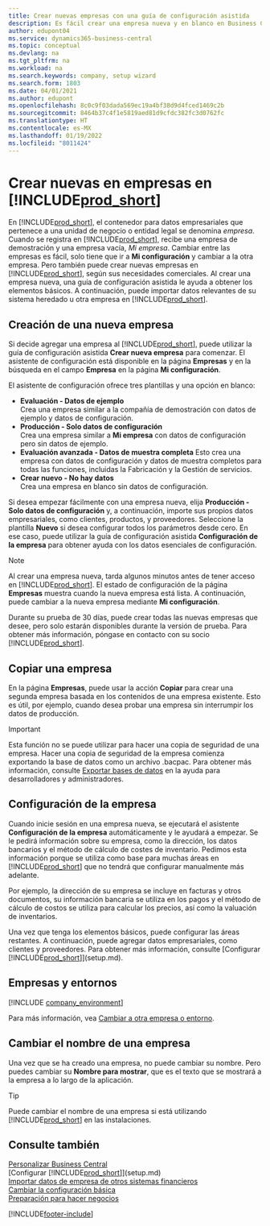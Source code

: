```yaml
---
title: Crear nuevas empresas con una guía de configuración asistida
description: Es fácil crear una empresa nueva y en blanco en Business Central. Una guía de configuración asistida le ayudará a seguir los pasos, y podrá importar sus datos empresariales existentes.
author: edupont04
ms.service: dynamics365-business-central
ms.topic: conceptual
ms.devlang: na
ms.tgt_pltfrm: na
ms.workload: na
ms.search.keywords: company, setup wizard
ms.search.form: 1803
ms.date: 04/01/2021
ms.author: edupont
ms.openlocfilehash: 8c0c9f03dada569ec19a4bf38d9d4fced1469c2b
ms.sourcegitcommit: 8464b37c4f1e5819aed81d9cfdc382fc3d0762fc
ms.translationtype: HT
ms.contentlocale: es-MX
ms.lasthandoff: 01/19/2022
ms.locfileid: "8011424"
---
```

# <a name="creating-new-companies-in-prod_short"></a>Crear nuevas en empresas en [!INCLUDE[prod_short](includes/prod_short.md)]

En [!INCLUDE[prod_short](includes/prod_short.md)], el contenedor para datos empresariales que pertenece a una unidad de negocio o entidad legal se denomina *empresa*. Cuando se registra en [!INCLUDE[prod_short](includes/prod_short.md)], recibe una empresa de demostración y una empresa vacía, *Mi empresa*. Cambiar entre las empresas es fácil, solo tiene que ir a **Mi configuración** y cambiar a la otra empresa. Pero también puede crear nuevas empresas en [!INCLUDE[prod_short](includes/prod_short.md)], según sus necesidades comerciales. Al crear una empresa nueva, una guía de configuración asistida le ayuda a obtener los elementos básicos. A continuación, puede importar datos relevantes de su sistema heredado u otra empresa en [!INCLUDE[prod_short](includes/prod_short.md)].  

## <a name="creating-a-new-company"></a>Creación de una nueva empresa

Si decide agregar una empresa al [!INCLUDE[prod_short](includes/prod_short.md)], puede utilizar la guía de configuración asistida **Crear nueva empresa** para comenzar. El asistente de configuración está disponible en la página **Empresas** y en la búsqueda en el campo **Empresa** en la página **Mi configuración**.  

El asistente de configuración ofrece tres plantillas y una opción en blanco:

- **Evaluación - Datos de ejemplo**  
    Crea una empresa similar a la compañía de demostración con datos de ejemplo y datos de configuración.  
- **Producción - Solo datos de configuración**  
    Crea una empresa similar a **Mi empresa** con datos de configuración pero sin datos de ejemplo.
- **Evaluación avanzada - Datos de muestra completa** Esto crea una empresa con datos de configuración y datos de muestra completos para todas las funciones, incluidas la Fabricación y la Gestión de servicios.
- **Crear nuevo - No hay datos**  
    Crea una empresa en blanco sin datos de configuración.  

Si desea empezar fácilmente con una empresa nueva, elija **Producción - Solo datos de configuración** y, a continuación, importe sus propios datos empresariales, como clientes, productos, y proveedores. Seleccione la plantilla **Nuevo** si desea configurar todos los parámetros desde cero. En ese caso, puede utilizar la guía de configuración asistida **Configuración de la empresa** para obtener ayuda con los datos esenciales de configuración.  

> [!NOTE]  
> Al crear una empresa nueva, tarda algunos minutos antes de tener acceso en [!INCLUDE[prod_short](includes/prod_short.md)]. El estado de configuración de la página **Empresas** muestra cuando la nueva empresa está lista. A continuación, puede cambiar a la nueva empresa mediante **Mi configuración**.  

Durante su prueba de 30 días, puede crear todas las nuevas empresas que desee, pero solo estarán disponibles durante la versión de prueba. Para obtener más información, póngase en contacto con su socio [!INCLUDE[prod_short](includes/prod_short.md)].  

## <a name="copying-a-company"></a>Copiar una empresa

En la página **Empresas**, puede usar la acción **Copiar** para crear una segunda empresa basada en los contenidos de una empresa existente. Esto es útil, por ejemplo, cuando desea probar una empresa sin interrumpir los datos de producción.

> [!Important]
> Esta función no se puede utilizar para hacer una copia de seguridad de una empresa. Hacer una copia de seguridad de la empresa comienza exportando la base de datos como un archivo .bacpac. Para obtener más información, consulte [Exportar bases de datos](/dynamics365/business-central/dev-itpro/administration/tenant-admin-center-database-export) en la ayuda para desarrolladores y administradores.

## <a name="company-setup"></a>Configuración de la empresa

Cuando inicie sesión en una empresa nueva, se ejecutará el asistente **Configuración de la empresa** automáticamente y le ayudará a empezar. Se le pedirá información sobre su empresa, como la dirección, los datos bancarios y el método de cálculo de costes de inventario. Pedimos esta información porque se utiliza como base para muchas áreas en [!INCLUDE[prod_short](includes/prod_short.md)] que no tendrá que configurar manualmente más adelante.  

Por ejemplo, la dirección de su empresa se incluye en facturas y otros documentos, su información bancaria se utiliza en los pagos y el método de cálculo de costos se utiliza para calcular los precios, así como la valuación de inventarios.  

Una vez que tenga los elementos básicos, puede configurar las áreas restantes. A continuación, puede agregar datos empresariales, como clientes y proveedores. Para obtener más información, consulte [Configurar [!INCLUDE[prod_short](includes/prod_short.md)]](setup.md).  

## <a name="companies-and-environments"></a>Empresas y entornos

[!INCLUDE [company_environment](includes/company_environment.md)]

Para más información, vea [Cambiar a otra empresa o entorno](ui-organization-switch.md). 

## <a name="changing-a-companys-name"></a>Cambiar el nombre de una empresa

Una vez que se ha creado una empresa, no puede cambiar su nombre. Pero puedes cambiar su **Nombre para mostrar**, que es el texto que se mostrará a la empresa a lo largo de la aplicación.  

> [!TIP]
> Puede cambiar el nombre de una empresa si está utilizando [!INCLUDE[prod_short](includes/prod_short.md)] en las instalaciones.

## <a name="see-also"></a>Consulte también

[Personalizar Business Central](ui-customizing-overview.md)  
[Configurar [!INCLUDE[prod_short](includes/prod_short.md)]](setup.md)  
[Importar datos de empresa de otros sistemas financieros](across-import-data-configuration-packages.md)  
[Cambiar la configuración básica](ui-change-basic-settings.md)  
[Preparación para hacer negocios](ui-get-ready-business.md)  


[!INCLUDE[footer-include](includes/footer-banner.md)]